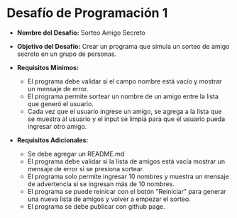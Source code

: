 <h1>Desafío de Programación 1</h1>

- **Nombre del Desafío:** Sorteo Amigo Secreto

- **Objetivo del Desafío:** Crear un programa que simula un sorteo de amigo secreto en un grupo de personas.

- **Requisitos Mínimos:**
  - El programa debe validar si el campo nombre está vacío y mostrar un mensaje de error.
  - El programa permite sortear un nombre de un amigo entre la lista que generó el usuario. 
  - Cada vez que el usuario ingrese un amigo, se agrega a la lista que se muestra al usuario  y el input se limpia para que el usuario pueda ingresar otro amigo.  
  
- **Requisitos Adicionales:**  
    - Se debe agregar un README.md
    - El programa debe validar si la lista de amigos está vacía mostrar un mensaje de error si se presiona sortear.
    - El programa solo permite ingresar 10 nombres y muestra un mensaje de advertencia si se ingresan más de 10 nombres.
    - El programa se puede reinicar con el botón "Reiniciar" para generar una nueva lista de amigos y volver a empezar el sorteo.
    - El programa se debe publicar con github page. 
